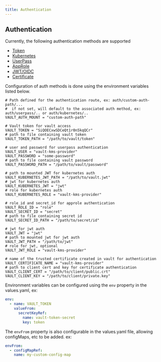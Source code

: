 ```yaml
---
title: Authentication
---
```


## Authentication

Currently, the following authentication methods are supported

- [Token](https://developer.hashicorp.com/vault/api-docs/auth/token)
- [Kubernetes](https://developer.hashicorp.com/vault/docs/auth/kubernetes)
- [UserPass](https://developer.hashicorp.com/vault/docs/auth/userpass)
- [AppRole](https://developer.hashicorp.com/vault/docs/auth/approle)
- [JWT/OIDC](https://developer.hashicorp.com/vault/docs/auth/jwt)
- [Certificate](https://developer.hashicorp.com/vault/docs/auth/cert)

Configuration of auth methods is done using the environment variables listed below.

```hcl
# Path defined for the authentication route, ex: auth/custom-auth-path/...
#  if not set, will default to the associated auth method, ex: auth/userpass/.. or auth/kubernetes/..
VAULT_AUTH_MOUNT = "custom-auth-path"

# Vault token for vault access
VAULT_TOKEN = "SiQOECxwSDCeQt1r0n5kqQCr"
# path to file containing vault token
VAULT_TOKEN_PATH = "/path/to/vault/token"

# user and password for userpass authentication
VAULT_USER = "vault-kms-provider"
VAULT_PASSWORD = "some-password"
# path to file containing vault password
VAULT_PASSWORD_PATH = "/path/to/vault/password"

# path to mounted JWT for kubernetes auth
VAULT_KUBERNETES_JWT_PATH = "/path/to/vault.jwt"
# jwt for kubernetes auth
VAULT_KUBERNETES_JWT = "jwt"
# role for kubernetes auth 
VAULT_KUBERNETES_ROLE = "vault-kms-provider"

# role_id and secret_id for approle authentication
VAULT_ROLE_ID = "role"
VAULT_SECRET_ID = "secret"
# path to file containing secret id
VAULT_SECRET_ID_PATH = "/path/to/secret/id"

# jwt for jwt auth
VAULT_JWT = "jwt"
# path to mounted jwt for jwt auth
VAULT_JWT_PATH = "/path/to/jwt"
# role for jwt, optional
VAULT_JWT_ROLE = "vault-kms-provider"

# name of the trusted certificate created in vault for authentication
VAULT_CERTIFICATE_NAME = "vault-kms-provider"
# path to client cert and key for certificate authentication
VAULT_CLIENT_CERT = "/path/to/client/public.crt"
VAULT_CLIENT_KEY = "/path/to/client/private.key"
```

Environment variables can be configured using the `env` property in the values.yaml, ex:

```yaml
env:
  - name: VAULT_TOKEN
    valueFrom:
      secretKeyRef:
        name: vault-token-secret
        key: token
```

The `envFrom` property is also configurable in the values.yaml file, allowing configMaps, etc to be added. ex:

```yaml
envFrom:
  - configMapRef:
    name: my-custom-config-map
```